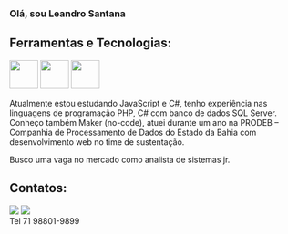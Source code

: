 ### Olá, sou Leandro Santana

## Ferramentas e Tecnologias:
<div>
<img src="https://cdn.jsdelivr.net/gh/devicons/devicon/icons/php/php-original.svg" height="50px" width="50px"/>
<img src="https://cdn.jsdelivr.net/gh/devicons/devicon/icons/javascript/javascript-original.svg" height="50px" width="50px"/>
<img src="https://cdn.jsdelivr.net/gh/devicons/devicon/icons/microsoftsqlserver/microsoftsqlserver-plain.svg" height="50px" width="50px"/>
</div>

Atualmente estou estudando JavaScript e C#, tenho experiência nas linguagens de programação PHP, C# com banco de dados SQL Server. Conheço também Maker (no-code), atuei durante um ano na PRODEB – Companhia de Processamento de Dados do Estado da Bahia com desenvolvimento web no time de sustentação.

Busco uma vaga no mercado como analista de sistemas jr.

## Contatos:
<a href = "mailto:leandro.lns.87@gmail.com"><img src="https://img.shields.io/badge/Gmail-D14836?style=for-the-badge&logo=gmail&logoColor=white" target="_blank"></a>
<a href="https://www.linkedin.com/in/leandro-nascimento-de-santana-pina-65985825/" target="_blank"><img src="https://img.shields.io/badge/-LinkedIn-%230077B5?style=for-the-badge&logo=linkedin&logoColor=white" target="_blank"></a>   
Tel 71 98801-9899

<div>
<a href="https://github.com/leandrolns87/">
</div>
